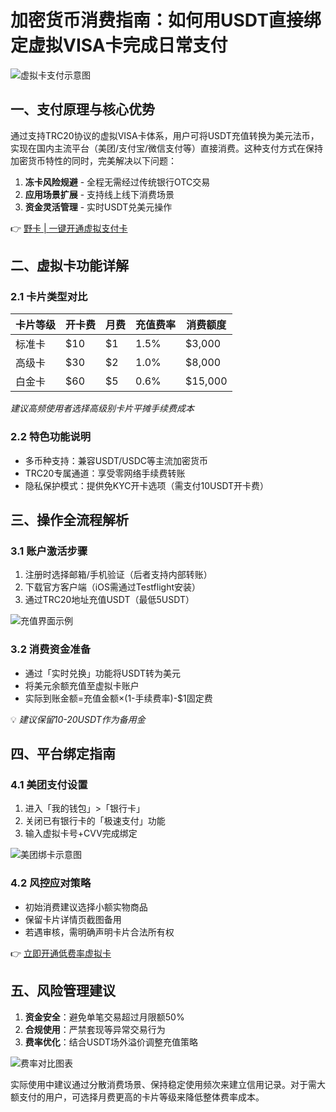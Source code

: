 # 加密货币消费指南：如何用USDT直接绑定虚拟VISA卡完成日常支付

![虚拟卡支付示意图](https://bbtdd.com/wp-content/uploads/img/39245352.webp@1192w)

## 一、支付原理与核心优势
通过支持TRC20协议的虚拟VISA卡体系，用户可将USDT充值转换为美元法币，实现在国内主流平台（美团/支付宝/微信支付等）直接消费。这种支付方式在保持加密货币特性的同时，完美解决以下问题：

1. **冻卡风险规避** - 全程无需经过传统银行OTC交易
2. **应用场景扩展** - 支持线上线下消费场景
3. **资金灵活管理** - 实时USDT兑美元操作

👉 [野卡 | 一键开通虚拟支付卡](https://bbtdd.com/yeka)

## 二、虚拟卡功能详解
### 2.1 卡片类型对比

| 卡片等级 | 开卡费 | 月费 | 充值费率 | 消费额度 |
|---------|--------|------|----------|----------|
| 标准卡   | $10    | $1   | 1.5%     | $3,000   |
| 高级卡   | $30    | $2   | 1.0%     | $8,000   |
| 白金卡   | $60    | $5   | 0.6%     | $15,000  |

*建议高频使用者选择高级别卡片平摊手续费成本*

### 2.2 特色功能说明
- 多币种支持：兼容USDT/USDC等主流加密货币
- TRC20专属通道：享受零网络手续费转账
- 隐私保护模式：提供免KYC开卡选项（需支付10USDT开卡费）

## 三、操作全流程解析
### 3.1 账户激活步骤
1. 注册时选择邮箱/手机验证（后者支持内部转账）
2. 下载官方客户端（iOS需通过Testflight安装）
3. 通过TRC20地址充值USDT（最低5USDT）

![充值界面示例](https://bbtdd.com/wp-content/uploads/img/407675626.webp@1192w)

### 3.2 消费资金准备
- 通过「实时兑换」功能将USDT转为美元
- 将美元余额充值至虚拟卡账户
- 实际到账金额=充值金额×(1-手续费率)-$1固定费

💡 *建议保留10-20USDT作为备用金*

## 四、平台绑定指南
### 4.1 美团支付设置
1. 进入「我的钱包」>「银行卡」
2. 关闭已有银行卡的「极速支付」功能
3. 输入虚拟卡号+CVV完成绑定

![美团绑卡示意图](https://bbtdd.com/wp-content/uploads/img/505373451236646.webp@1192w)

### 4.2 风控应对策略
- 初始消费建议选择小额实物商品
- 保留卡片详情页截图备用
- 若遇审核，需明确声明卡片合法所有权

👉 [立即开通低费率虚拟卡](https://bbtdd.com/yeka)

## 五、风险管理建议
1. **资金安全**：避免单笔交易超过月限额50%
2. **合规使用**：严禁套现等异常交易行为
3. **费率优化**：结合USDT场外溢价调整充值策略

![费率对比图表](https://bbtdd.com/wp-content/uploads/img/0789145289303831.webp@1192w)

实际使用中建议通过分散消费场景、保持稳定使用频次来建立信用记录。对于需大额支付的用户，可选择月费更高的卡片等级来降低整体费率成本。
